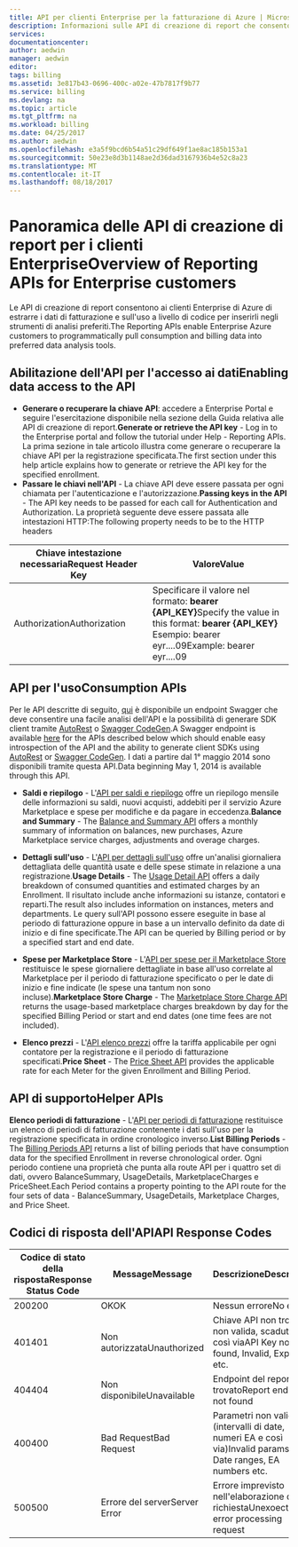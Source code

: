 ```yaml
---
title: API per clienti Enterprise per la fatturazione di Azure | Microsoft Docs
description: Informazioni sulle API di creazione di report che consentono ai clienti Enterprise di Azure di estrarre i dati sull'uso a livello di codice.
services: 
documentationcenter: 
author: aedwin
manager: aedwin
editor: 
tags: billing
ms.assetid: 3e817b43-0696-400c-a02e-47b7817f9b77
ms.service: billing
ms.devlang: na
ms.topic: article
ms.tgt_pltfrm: na
ms.workload: billing
ms.date: 04/25/2017
ms.author: aedwin
ms.openlocfilehash: e3a5f9bcd6b54a51c29df649f1ae8ac185b153a1
ms.sourcegitcommit: 50e23e8d3b1148ae2d36dad3167936b4e52c8a23
ms.translationtype: MT
ms.contentlocale: it-IT
ms.lasthandoff: 08/18/2017
---
```

# <a name="overview-of-reporting-apis-for-enterprise-customers"></a><span data-ttu-id="d5bb8-103">Panoramica delle API di creazione di report per i clienti Enterprise</span><span class="sxs-lookup"><span data-stu-id="d5bb8-103">Overview of Reporting APIs for Enterprise customers</span></span>
<span data-ttu-id="d5bb8-104">Le API di creazione di report consentono ai clienti Enterprise di Azure di estrarre i dati di fatturazione e sull'uso a livello di codice per inserirli negli strumenti di analisi preferiti.</span><span class="sxs-lookup"><span data-stu-id="d5bb8-104">The Reporting APIs enable Enterprise Azure customers to programmatically pull consumption and billing data into preferred data analysis tools.</span></span> 

## <a name="enabling-data-access-to-the-api"></a><span data-ttu-id="d5bb8-105">Abilitazione dell'API per l'accesso ai dati</span><span class="sxs-lookup"><span data-stu-id="d5bb8-105">Enabling data access to the API</span></span>
* <span data-ttu-id="d5bb8-106">**Generare o recuperare la chiave API**: accedere a Enterprise Portal e seguire l'esercitazione disponibile nella sezione della Guida relativa alle API di creazione di report.</span><span class="sxs-lookup"><span data-stu-id="d5bb8-106">**Generate or retrieve the API key** - Log in to the Enterprise portal and follow the tutorial under Help - Reporting APIs.</span></span> <span data-ttu-id="d5bb8-107">La prima sezione in tale articolo illustra come generare o recuperare la chiave API per la registrazione specificata.</span><span class="sxs-lookup"><span data-stu-id="d5bb8-107">The first section under this help article explains how to generate or retrieve the API key for the specified enrollment.</span></span>
* <span data-ttu-id="d5bb8-108">**Passare le chiavi nell'API** - La chiave API deve essere passata per ogni chiamata per l'autenticazione e l'autorizzazione.</span><span class="sxs-lookup"><span data-stu-id="d5bb8-108">**Passing keys in the API** - The API key needs to be passed for each call for Authentication and Authorization.</span></span> <span data-ttu-id="d5bb8-109">La proprietà seguente deve essere passata alle intestazioni HTTP:</span><span class="sxs-lookup"><span data-stu-id="d5bb8-109">The following property needs to be to the HTTP headers</span></span>

|<span data-ttu-id="d5bb8-110">Chiave intestazione necessaria</span><span class="sxs-lookup"><span data-stu-id="d5bb8-110">Request Header Key</span></span> | <span data-ttu-id="d5bb8-111">Valore</span><span class="sxs-lookup"><span data-stu-id="d5bb8-111">Value</span></span>|
|-|-|
|<span data-ttu-id="d5bb8-112">Authorization</span><span class="sxs-lookup"><span data-stu-id="d5bb8-112">Authorization</span></span>| <span data-ttu-id="d5bb8-113">Specificare il valore nel formato: **bearer {API_KEY}**</span><span class="sxs-lookup"><span data-stu-id="d5bb8-113">Specify the value in this format: **bearer {API_KEY}**</span></span> <br/> <span data-ttu-id="d5bb8-114">Esempio: bearer eyr....09</span><span class="sxs-lookup"><span data-stu-id="d5bb8-114">Example: bearer eyr....09</span></span>|

## <a name="consumption-apis"></a><span data-ttu-id="d5bb8-115">API per l'uso</span><span class="sxs-lookup"><span data-stu-id="d5bb8-115">Consumption APIs</span></span>
<span data-ttu-id="d5bb8-116">Per le API descritte di seguito, [qui](https://consumption.azure.com/swagger/ui/index) è disponibile un endpoint Swagger che deve consentire una facile analisi dell'API e la possibilità di generare SDK client tramite [AutoRest](https://github.com/Azure/AutoRest) o [Swagger CodeGen](http://swagger.io/swagger-codegen/).</span><span class="sxs-lookup"><span data-stu-id="d5bb8-116">A Swagger endpoint is available [here](https://consumption.azure.com/swagger/ui/index) for the APIs described below which should enable easy introspection of the API and the ability to generate client SDKs using [AutoRest](https://github.com/Azure/AutoRest) or [Swagger CodeGen](http://swagger.io/swagger-codegen/).</span></span> <span data-ttu-id="d5bb8-117">I dati a partire dal 1° maggio 2014 sono disponibili tramite questa API.</span><span class="sxs-lookup"><span data-stu-id="d5bb8-117">Data beginning May 1, 2014 is available through this API.</span></span> 

* <span data-ttu-id="d5bb8-118">**Saldi e riepilogo** - L'[API per saldi e riepilogo](billing-enterprise-api-balance-summary.md) offre un riepilogo mensile delle informazioni su saldi, nuovi acquisti, addebiti per il servizio Azure Marketplace e spese per modifiche e da pagare in eccedenza.</span><span class="sxs-lookup"><span data-stu-id="d5bb8-118">**Balance and Summary** - The [Balance and Summary API](billing-enterprise-api-balance-summary.md) offers a monthly summary of information on balances, new purchases, Azure Marketplace service charges, adjustments and overage charges.</span></span>

* <span data-ttu-id="d5bb8-119">**Dettagli sull'uso** - L'[API per dettagli sull'uso](billing-enterprise-api-usage-detail.md) offre un'analisi giornaliera dettagliata delle quantità usate e delle spese stimate in relazione a una registrazione.</span><span class="sxs-lookup"><span data-stu-id="d5bb8-119">**Usage Details** - The [Usage Detail API](billing-enterprise-api-usage-detail.md) offers a daily breakdown of consumed quantities and estimated charges by an Enrollment.</span></span> <span data-ttu-id="d5bb8-120">Il risultato include anche informazioni su istanze, contatori e reparti.</span><span class="sxs-lookup"><span data-stu-id="d5bb8-120">The result also includes information on instances, meters and departments.</span></span> <span data-ttu-id="d5bb8-121">Le query sull'API possono essere eseguite in base al periodo di fatturazione oppure in base a un intervallo definito da date di inizio e di fine specificate.</span><span class="sxs-lookup"><span data-stu-id="d5bb8-121">The API can be queried by Billing period or by a specified start and end date.</span></span> 

* <span data-ttu-id="d5bb8-122">**Spese per Marketplace Store** - L'[API per spese per il Marketplace Store](billing-enterprise-api-marketplace-storecharge.md) restituisce le spese giornaliere dettagliate in base all'uso correlate al Marketplace per il periodo di fatturazione specificato o per le date di inizio e fine indicate (le spese una tantum non sono incluse).</span><span class="sxs-lookup"><span data-stu-id="d5bb8-122">**Marketplace Store Charge** - The [Marketplace Store Charge API](billing-enterprise-api-marketplace-storecharge.md) returns the usage-based marketplace charges breakdown by day for the specified Billing Period or start and end dates (one time fees are not included).</span></span>

* <span data-ttu-id="d5bb8-123">**Elenco prezzi** - L'[API elenco prezzi](billing-enterprise-api-pricesheet.md) offre la tariffa applicabile per ogni contatore per la registrazione e il periodo di fatturazione specificati.</span><span class="sxs-lookup"><span data-stu-id="d5bb8-123">**Price Sheet** - The [Price Sheet API](billing-enterprise-api-pricesheet.md) provides the applicable rate for each Meter for the given Enrollment and Billing Period.</span></span> 

## <a name="helper-apis"></a><span data-ttu-id="d5bb8-124">API di supporto</span><span class="sxs-lookup"><span data-stu-id="d5bb8-124">Helper APIs</span></span>
 <span data-ttu-id="d5bb8-125">**Elenco periodi di fatturazione** - L'[API per periodi di fatturazione](billing-enterprise-api-billing-periods.md) restituisce un elenco di periodi di fatturazione contenente i dati sull'uso per la registrazione specificata in ordine cronologico inverso.</span><span class="sxs-lookup"><span data-stu-id="d5bb8-125">**List Billing Periods** - The [Billing Periods API](billing-enterprise-api-billing-periods.md) returns a list of billing periods that have consumption data for the specified Enrollment in reverse chronological order.</span></span> <span data-ttu-id="d5bb8-126">Ogni periodo contiene una proprietà che punta alla route API per i quattro set di dati, ovvero BalanceSummary, UsageDetails, MarketplaceCharges e PriceSheet.</span><span class="sxs-lookup"><span data-stu-id="d5bb8-126">Each Period contains a property pointing to the API route for the four sets of data - BalanceSummary, UsageDetails, Marketplace Charges, and Price Sheet.</span></span>


## <a name="api-response-codes"></a><span data-ttu-id="d5bb8-127">Codici di risposta dell'API</span><span class="sxs-lookup"><span data-stu-id="d5bb8-127">API Response Codes</span></span>  
|<span data-ttu-id="d5bb8-128">Codice di stato della risposta</span><span class="sxs-lookup"><span data-stu-id="d5bb8-128">Response Status Code</span></span>|<span data-ttu-id="d5bb8-129">Message</span><span class="sxs-lookup"><span data-stu-id="d5bb8-129">Message</span></span>|<span data-ttu-id="d5bb8-130">Descrizione</span><span class="sxs-lookup"><span data-stu-id="d5bb8-130">Description</span></span>|
|-|-|-|
|<span data-ttu-id="d5bb8-131">200</span><span class="sxs-lookup"><span data-stu-id="d5bb8-131">200</span></span>| <span data-ttu-id="d5bb8-132">OK</span><span class="sxs-lookup"><span data-stu-id="d5bb8-132">OK</span></span>|<span data-ttu-id="d5bb8-133">Nessun errore</span><span class="sxs-lookup"><span data-stu-id="d5bb8-133">No error</span></span>|
|<span data-ttu-id="d5bb8-134">401</span><span class="sxs-lookup"><span data-stu-id="d5bb8-134">401</span></span>| <span data-ttu-id="d5bb8-135">Non autorizzata</span><span class="sxs-lookup"><span data-stu-id="d5bb8-135">Unauthorized</span></span>| <span data-ttu-id="d5bb8-136">Chiave API non trovata, non valida, scaduta e così via</span><span class="sxs-lookup"><span data-stu-id="d5bb8-136">API Key not found, Invalid, Expired etc.</span></span>|
|<span data-ttu-id="d5bb8-137">404</span><span class="sxs-lookup"><span data-stu-id="d5bb8-137">404</span></span>| <span data-ttu-id="d5bb8-138">Non disponibile</span><span class="sxs-lookup"><span data-stu-id="d5bb8-138">Unavailable</span></span>| <span data-ttu-id="d5bb8-139">Endpoint del report non trovato</span><span class="sxs-lookup"><span data-stu-id="d5bb8-139">Report endpoint not found</span></span>|
|<span data-ttu-id="d5bb8-140">400</span><span class="sxs-lookup"><span data-stu-id="d5bb8-140">400</span></span>| <span data-ttu-id="d5bb8-141">Bad Request</span><span class="sxs-lookup"><span data-stu-id="d5bb8-141">Bad Request</span></span>| <span data-ttu-id="d5bb8-142">Parametri non validi (intervalli di date, numeri EA e così via)</span><span class="sxs-lookup"><span data-stu-id="d5bb8-142">Invalid params – Date ranges, EA numbers etc.</span></span>|
|<span data-ttu-id="d5bb8-143">500</span><span class="sxs-lookup"><span data-stu-id="d5bb8-143">500</span></span>| <span data-ttu-id="d5bb8-144">Errore del server</span><span class="sxs-lookup"><span data-stu-id="d5bb8-144">Server Error</span></span>| <span data-ttu-id="d5bb8-145">Errore imprevisto nell'elaborazione della richiesta</span><span class="sxs-lookup"><span data-stu-id="d5bb8-145">Unexoected error processing request</span></span>| 









